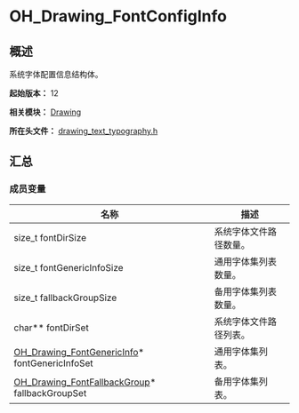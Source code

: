 # OH_Drawing_FontConfigInfo

## 概述

系统字体配置信息结构体。

**起始版本：** 12

**相关模块：** [Drawing](capi-drawing.md)

**所在头文件：** [drawing_text_typography.h](capi-drawing-text-typography-h.md)

## 汇总

### 成员变量

| 名称                                           | 描述                   |
| ---------------------------------------------- | ---------------------- |
| size_t fontDirSize                             | 系统字体文件路径数量。 |
| size_t fontGenericInfoSize                     | 通用字体集列表数量。   |
| size_t fallbackGroupSize                       | 备用字体集列表数量。   |
| char** fontDirSet                              | 系统字体文件路径列表。 |
| [OH_Drawing_FontGenericInfo](capi-oh-drawing-fontgenericinfo.md)* fontGenericInfoSet | 通用字体集列表。       |
| [OH_Drawing_FontFallbackGroup](capi-oh-drawing-fontfallbackgroup.md)* fallbackGroupSet | 备用字体集列表。       |

